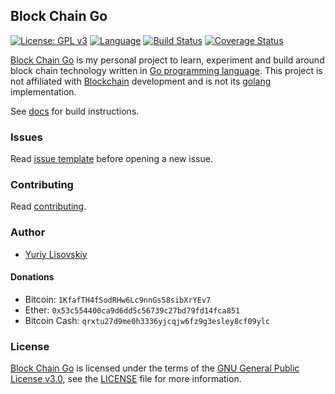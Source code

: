 ## Block Chain Go
[![License: GPL v3](https://img.shields.io/badge/License-GPL%20v3-blue.svg)](LICENSE)
[![Language](https://img.shields.io/badge/Go-v1.10-blue.svg)](https://golang.org/)
[![Build Status](https://travis-ci.org/YuriyLisovskiy/blockchain-go.svg?branch=master)](https://travis-ci.org/YuriyLisovskiy/blockchain-go)
[![Coverage Status](https://coveralls.io/repos/github/YuriyLisovskiy/blockchain-go/badge.svg)](https://coveralls.io/github/YuriyLisovskiy/blockchain-go)

[Block Chain Go](https://github.com/YuriyLisovskiy/blockchain-go) is my personal project to learn, experiment and build around block chain technology written in [Go programming language](https://golang.org). This project is not affiliated with [Blockchain](https://www.blockchain.com) development and is not its [golang](https://golang.org) implementation.

See [docs](doc) for build instructions.

### Issues
Read [issue template](.github/ISSUE_TEMPLATE.md) before opening a new issue.

### Contributing
Read [contributing](.github/CONTRIBUTING.md).

### Author
* [Yuriy Lisovskiy](https://github.com/YuriyLisovskiy)

#### Donations
* Bitcoin: `1KfafTH4fSodRHw6Lc9nnGs58sibXrYEv7`
* Ether: `0x53c554400ca9d6dd5c56739c27bd79fd14fca851`
* Bitcoin Cash: `qrxtu27d9me0h3336yjcqjw6fz9g3esley8cf09ylc`

### License
[Block Chain Go](https://github.com/YuriyLisovskiy/blockchain-go) is licensed under the terms of the [GNU General Public License v3.0](https://opensource.org/licenses/GPL-3.0), see the [LICENSE](LICENSE) file for more information.
